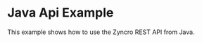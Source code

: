 Java Api Example
===============================
This example shows how to use the Zyncro REST API from Java.